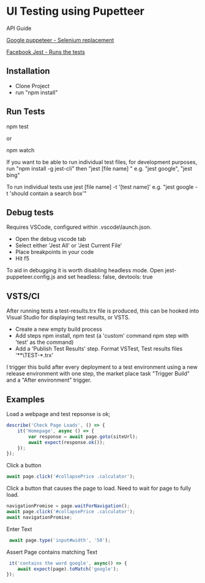# UI Testing using Pupetteer

API Guide

[Google puppeteer - Selenium replacement](https://github.com/GoogleChrome/puppeteer/blob/master/docs/api.md)

[Facebook Jest - Runs the tests](https://jestjs.io/docs/en/getting-started)

## Installation

* Clone Project
* run "npm install"

## Run Tests

npm test

or

npm watch

If you want to be able to run individual test files, for development purposes, run "npm install -g jest-cli" then "jest [file name] "
e.g. "jest google", "jest bing"

To run individual tests use jest [file name] -t '[test name]' e.g. "jest google -t 'should contain a search box'"

## Debug tests

Requires VSCode, configured within .vscode\launch.json.

* Open the debug vscode tab
* Select either 'Jest All' or 'Jest Current File'
* Place breakpoints in your code
* Hit f5

To aid in debugging it is worth disabling headless mode.  Open jest-puppeteer.config.js and set headless: false, devtools: true

## VSTS/CI

After running tests a test-results.trx file is produced, this can be hooked into Visual Studio for displaying test results, or VSTS.

* Create a new empty build process
* Add steps npm install, npm test (a 'custom' command npm step with 'test' as the command)
* Add a 'Publish Test Results' step.  Format VSTest, Test results files '**\TEST-*.trx'

I trigger this build after every deployment to a test environment using a new release environment with one step, the market place task "Trigger Build" and a "After environment" trigger.

## Examples

Load a webpage and test repsonse is ok;

```ts
describe('Check Page Loads', () => {
    it('Homepage', async () => {
        var response = await page.goto(siteUrl);
        await expect(response.ok());
    });
});
```

Click a button

```ts
await page.click('#collapsePrice .calculator');
```

Click a button that causes the page to load.  Need to wait for page to fully load.

```ts
navigationPromise = page.waitForNavigation();
await page.click('#collapsePrice .calculator');
await navigationPromise;
```

Enter Text

```ts
 await page.type('input#width', '50');
```

Assert Page contains matching Text

```ts
 it('contains the word google', async() => {
    await expect(page).toMatch('google');
});
```